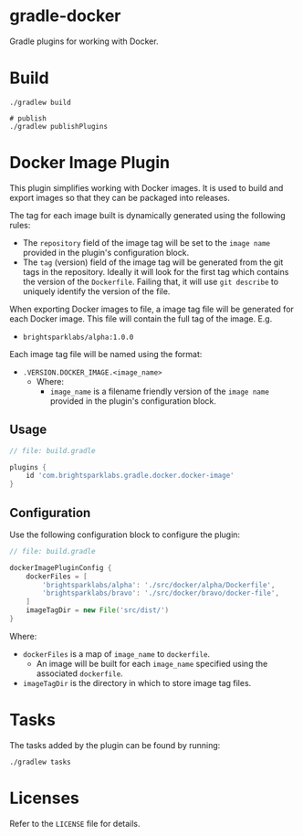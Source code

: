 # gradle-docker

Gradle plugins for working with Docker.

# Build

```shell
./gradlew build

# publish
./gradlew publishPlugins
```

# Docker Image Plugin

This plugin simplifies working with Docker images. It is used to build and
export images so that they can be packaged into releases.

The tag for each image built is dynamically generated using the following
rules:
- The `repository` field of the image tag will be set to the `image name`
  provided in the plugin's configuration block.
- The `tag` (version) field of the image tag will be generated from the git
  tags in the repository. Ideally it will look for the first tag which contains
  the version of the `Dockerfile`. Failing that, it will use `git describe` to
  uniquely identify the version of the file.

When exporting Docker images to file, a image tag file will be generated for
each Docker image. This file will contain the full tag of the image. E.g.

- `brightsparklabs/alpha:1.0.0`

Each image tag file will be named using the format:

- `.VERSION.DOCKER_IMAGE.<image_name>`
    - Where:
        - `image_name` is a filename friendly version of the `image name`
          provided in the plugin's configuration block.

## Usage

```groovy
// file: build.gradle

plugins {
    id 'com.brightsparklabs.gradle.docker.docker-image'
}
```

## Configuration

Use the following configuration block to configure the plugin:

```groovy
// file: build.gradle

dockerImagePluginConfig {
    dockerFiles = [
        'brightsparklabs/alpha': './src/docker/alpha/Dockerfile',
        'brightsparklabs/bravo': './src/docker/bravo/docker-file',
    ]
    imageTagDir = new File('src/dist/')
}
```

Where:

- `dockerFiles` is a map of `image_name` to `dockerfile`.
    - An image will be built for each `image_name` specified using the
      associated `dockerfile`.
- `imageTagDir` is the directory in which to store image tag files.

# Tasks

The tasks added by the plugin can be found by running:

```shell
./gradlew tasks
```

# Licenses

Refer to the `LICENSE` file for details.

